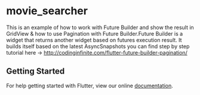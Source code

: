 # movie_searcher

This is an example of how to work with Future Builder and show the result in GridView & how to use Pagination with Future Builder.Future Builder is a widget that returns another widget based on futures execution result. It builds itself based on the latest AsyncSnapshots
you can find step by step tutorial here -> http://codinginfinite.com/flutter-future-builder-pagination/

## Getting Started

For help getting started with Flutter, view our online
[documentation](https://flutter.io/).

